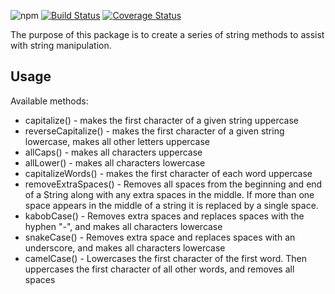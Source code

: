 ![npm](https://img.shields.io/npm/v/string-me-up-scotty)
[![Build Status](https://travis-ci.com/alishalabi/string-me-up-scotty.svg?branch=master)](https://travis-ci.com/alishalabi/string-me-up-scotty)
[![Coverage Status](https://coveralls.io/repos/github/alishalabi/string-me-up-scotty/badge.svg?branch=master)](https://coveralls.io/github/alishalabi/string-me-up-scotty?branch=master)

The purpose of this package is to create a series of string methods to assist with string manipulation.

## Usage
Available methods:
- capitalize() - makes the first character of a given string uppercase
- reverseCapitalize() - makes the first character of a given string lowercase, makes all other letters uppercase
- allCaps() - makes all characters uppercase
- allLower() - makes all characters lowercase
- capitalizeWords() - makes the first character of each word uppercase
- removeExtraSpaces() - Removes all spaces from the beginning and end of a String along with any extra spaces in the middle. If more than one space appears in the middle of a string it is replaced by a single space.
- kabobCase() - Removes extra spaces and replaces spaces with the hyphen "-", and makes all characters lowercase
- snakeCase() - Removes extra space and replaces spaces with an underscore, and makes all characters lowercase
- camelCase() - Lowercases the first character of the first word. Then uppercases the first character of all other words, and removes all spaces
